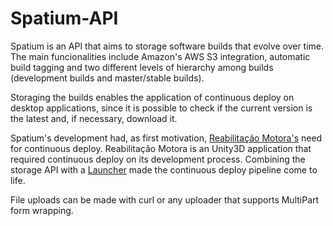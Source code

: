 # Spatium-API

Spatium is an API that aims to storage software builds that evolve over time. The main funcionalities include Amazon's AWS S3 integration, automatic build tagging and two different levels of hierarchy among builds (development builds and master/stable builds).

Storaging the builds enables the application of continuous deploy on desktop applications, since it is possible to check if the current version is the latest and, if necessary, download it.

Spatium's development had, as first motivation, [Reabilitação Motora's](https://github.com/fga-gpp-mds/2018.1-Reabilitacao-Motora) need for continuous deploy. Reabilitação Motora is an Unity3D application that required continuous deploy on its development process. Combining the storage API with a [Launcher](https://github.com/fga-gpp-mds/2018.1-Reabilitacao-Motora-Launcher) made the continuous deploy pipeline come to life.

File uploads can be made with curl or any uploader that supports MultiPart form wrapping.
